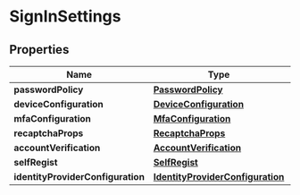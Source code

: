 

# SignInSettings


## Properties

| Name | Type | Description | Notes |
|------------ | ------------- | ------------- | -------------|
|**passwordPolicy** | [**PasswordPolicy**](PasswordPolicy.md) |  |  |
|**deviceConfiguration** | [**DeviceConfiguration**](DeviceConfiguration.md) |  |  |
|**mfaConfiguration** | [**MfaConfiguration**](MfaConfiguration.md) |  |  |
|**recaptchaProps** | [**RecaptchaProps**](RecaptchaProps.md) |  |  |
|**accountVerification** | [**AccountVerification**](AccountVerification.md) |  |  |
|**selfRegist** | [**SelfRegist**](SelfRegist.md) |  |  |
|**identityProviderConfiguration** | [**IdentityProviderConfiguration**](IdentityProviderConfiguration.md) |  |  |



